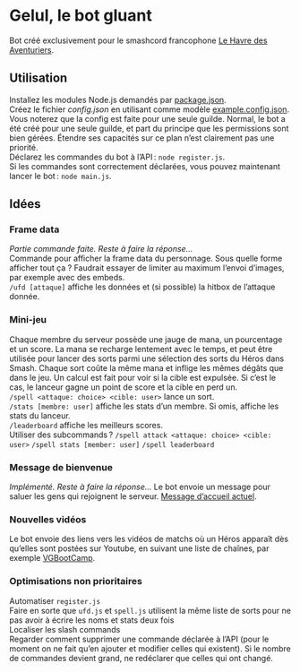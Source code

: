 # Gelul, le bot gluant

Bot créé exclusivement pour le smashcord francophone [Le Havre des Aventuriers](https://discord.gg/sevQSfS).

## Utilisation

Installez les modules Node.js demandés par [package.json](./package.json).  
Créez le fichier *config.json* en utilisant comme modèle [example.config.json](./example.config.json). Vous noterez que la config est faite pour une seule guilde. Normal, le bot a été créé pour une seule guilde, et part du principe que les permissions sont bien gérées. Étendre ses capacités sur ce plan n’est clairement pas une priorité.  
Déclarez les commandes du bot à l’API : `node register.js`.  
Si les commandes sont correctement déclarées, vous pouvez maintenant lancer le bot : `node main.js`.

## Idées

### Frame data
*Partie commande faite. Reste à faire la réponse…*  
Commande pour afficher la frame data du personnage. Sous quelle forme afficher tout ça ? Faudrait essayer de limiter au maximum l’envoi d’images, par exemple avec des embeds.  
`/ufd [attaque]` affiche les données et (si possible) la hitbox de l’attaque donnée.

### Mini-jeu
Chaque membre du serveur possède une jauge de mana, un pourcentage et un score. La mana se recharge lentement avec le temps, et peut être utilisée pour lancer des sorts parmi une sélection des sorts du Héros dans Smash. Chaque sort coûte la même mana et inflige les mêmes dégâts que dans le jeu. Un calcul est fait pour voir si la cible est expulsée. Si c’est le cas, le lanceur gagne un point de score et la cible en perd un.  
`/spell <attaque: choice> <cible: user>` lance un sort.  
`/stats [membre: user]` affiche les stats d’un membre. Si omis, affiche les stats du lanceur.  
`/leaderboard` affiche les meilleurs scores.  
Utiliser des subcommands ? `/spell attack <attaque: choice> <cible: user>` `/spell stats [member: user]` `/spell leaderboard`

### Message de bienvenue
*Implémenté. Reste à faire la réponse…*
Le bot envoie un message pour saluer les gens qui rejoignent le serveur. [Message d’accueil actuel](https://discord.com/channels/588074121980805120/588075108975771691/928032992402735124).

### Nouvelles vidéos
Le bot envoie des liens vers les vidéos de matchs où un Héros apparaît dès qu’elles sont postées sur Youtube, en suivant une liste de chaînes, par exemple [VGBootCamp](https://www.youtube.com/c/Vgbootcamp).

### Optimisations non prioritaires
Automatiser `register.js`  
Faire en sorte que `ufd.js` et `spell.js` utilisent la même liste de sorts pour ne pas avoir à écrire les noms et stats deux fois  
Localiser les slash commands  
Regarder comment supprimer une commande déclarée à l’API (pour le moment on ne fait qu’en ajouter et modifier celles qui existent). Si le nombre de commandes devient grand, ne redéclarer que celles qui ont changé.
